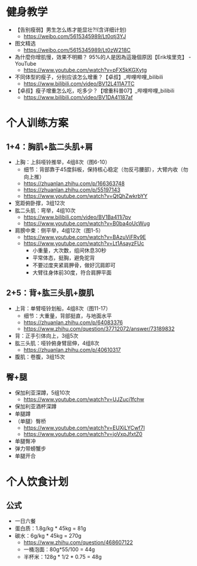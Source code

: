 # 健身教学
* 【告别瘦弱】男生怎么练才能显壮?!(含详细计划)
  * https://weibo.com/5615345989/Lt0otj3YJ
* 图文精选
  * https://weibo.com/5615345989/Lt0zW218C
* 為什麼你增肌慢，效果不明顯？ 95%的人是因為這幾個原因【Erik埃里克】 - YouTube
  * https://www.youtube.com/watch?v=pFX5kKGXytg
* 不同体型的瘦子，分别应该怎么增重？【卓叔】_哔哩哔哩_bilibili
  * https://www.bilibili.com/video/BV12L411A7TC
* 【卓叔】瘦子增重怎么吃，吃多少？【增重科普07】_哔哩哔哩_bilibili
  * https://www.bilibili.com/video/BV1DA41187af


# 个人训练方案

## 1+4：胸肌+肱二头肌+肩
* 上胸：上斜哑铃推举，4组8次（图6-10）
  * 细节：背部靠于45度斜板，保持核心稳定（勿反弓腰部），大臂内收（勿向上推）
  * https://zhuanlan.zhihu.com/p/166363748
  * https://zhuanlan.zhihu.com/p/55197143
  * https://www.youtube.com/watch?v=QtQhZwkrbYY
* 宽距俯卧撑，3组12次
* 肱二头肌：弯举，4组10次
  * https://www.bilibili.com/video/BV1Ba411i7pv
  * https://www.youtube.com/watch?v=B0ba4oUcWug
* 肩膀中束：侧平举，4组12次（图1-5）
  * https://www.youtube.com/watch?v=BAzuViFRy9E
  * https://www.youtube.com/watch?v=Lt1AsayzFUc
    * 小重量，大次数，组间休息30秒
    * 平常体态，挺胸，避免驼背
    * 不要过度夹紧肩胛骨，做好沉肩即可
    * 大臂往身体前30度，符合肩胛平面

## 2+5：背+肱三头肌+腹肌
* 上背：单臂哑铃划船，4组8次（图11-17）
  * 细节：大重量，背部挺直，与地面水平
  * https://zhuanlan.zhihu.com/p/64083376
  * https://www.zhihu.com/question/37712072/answer/73189832
* 背：正手引体向上，3组5次
* 肱三头肌：哑铃俯身臂屈伸，4组8次
  * https://zhuanlan.zhihu.com/p/40610317
* 腹肌：卷腹，3组15次

## 臀+腿
* 保加利亚深蹲，5组10次
  * https://www.youtube.com/watch?v=UJZuci1fchw
* 保加利亚酒杯深蹲
* 单腿蹲
* （单腿）臀桥
  * https://www.youtube.com/watch?v=EUXiLYCwf7I
  * https://www.youtube.com/watch?v=joVxpJfxtZ0
* 单腿臀冲
* 弹力带螃蟹步
* 单腿开合


# 个人饮食计划

## 公式
* 一日六餐
* 蛋白质：1.8g/kg * 45kg = 81g
* 碳水：6g/kg * 45kg = 270g
  * https://www.zhihu.com/question/468607122
  * 一桶泡面：80g*55/100 = 44g
  * 半杯米：128g * 1/2 * 0.75 = 48g
